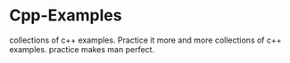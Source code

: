# Cpp-Examples
collections of c++ examples.
Practice it more and more 
collections of c++ examples. practice makes man perfect.
